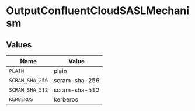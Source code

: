 # OutputConfluentCloudSASLMechanism


## Values

| Name            | Value           |
| --------------- | --------------- |
| `PLAIN`         | plain           |
| `SCRAM_SHA_256` | scram-sha-256   |
| `SCRAM_SHA_512` | scram-sha-512   |
| `KERBEROS`      | kerberos        |